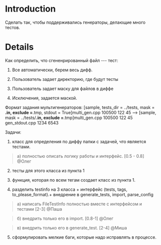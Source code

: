 # Introduction #

Сделать так, чтобы поддерживались генераторы, делающие много тестов.

# Details #

Как определить, что сгененрированный файл --- тест:
1) Все автоматически, берем весь дифф.

2) Пользователь задает директорию, где будут тесты

3) Пользователь задает маску для файлов в диффе

4) Исключения, задается маской.

Формат задания мультигенераторов:
[sample, tests\_dir = ../tests, mask = **.in, exclude =**.tmp, stdout = True]multi\_gen.cpp 100500 122 45
-->
[sample, mask = ../tests/**.in, exclude =**.tmp]multi\_gen.cpp 100500 122 45
gen\_stdout.cpp 1234 6543



Задачи:
1) класс для определения по диффу папки с задачей, что является тестами.
> a) полностью описать логику работы и интерфейс. [0.5 - 0.8] @Олег

2) тесты для этого класса из пункта 1

3) функция, которая по всем тегам создает класс из пункта 1.

4) разделить testinfo на 3 класса + интерфейс (tests, tags, to\_please\_format).+ внедрение в generate\_tests, import, parse\_config

> a) написать FileTestInfo полностью вместе с интерфейсом и тестами [2-3] @Паша

> б) внедрить только его в import. [0.8-1] @Олег

> в) внедрить только его в generate\_test. [2-4] @Миша

5) сформулировать мелкие баги, которые надо исправлять в процессе.